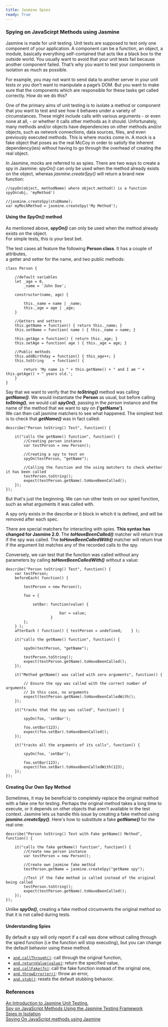 ```yaml
---
title: Jasmine Spies
ready: True
---
```


### Spying on JavaScirpt Methods using Jasmine

Jasmine is made for unit testing. Unit tests are supposed to test only one component of your application. A component can be a function, an object, a module, basically everything self-contained that acts like a black box to the outside world. You usually want to avoid that your unit tests fail because another component failed. That’s why you want to test your components in isolation as much as possible.

For example, you may not want to send data to another server in your unit tests or you don’t want to manipulate a page’s DOM. But you want to make sure that the components which are responsible for these tasks get called correctly. How do we do this?

One of the primary aims of unit testing is to isolate a method or component that you want to test and see how it behaves under a variety of circumstances. These might include calls with various arguments - or even none at all, - or whether it calls other methods as it should. Unfortunately, many methods and/or objects have dependencies on other methods and/or objects, such as network connections, data sources, files, and even previously executed methods. This is where mocks come in. A mock is a fake object that poses as the real McCoy in order to satisfy the inherent dependency(ies) without having to go through the overhead of creating the real object.

In Jasmine, mocks are referred to as spies. There are two ways to create a spy in Jasmine: *spyOn()* can only be used when the method already exists on the object, whereas *jasmine.createSpy()* will return a brand new function:

```
//spyOn(object, methodName) where object.method() is a function
spyOn(obj, 'myMethod')
 
//jasmine.createSpy(stubName);
var myMockMethod = jasmine.createSpy('My Method');

```

#### Using the *SpyOn()* method

As mentioned above, __*spyOn()*__ can only be used when the method already exists on the object.  
For simple tests, this is your best bet.

The test cases all feature the following __Person class__. It has a couple of attributes,   
a getter and setter for the name, and two public methods:

```
class Person {

    //default variables
    let _age = 0, 
        _name = 'John Doe';
    
    constructor(name, age) {

        this._name = name | _name;
        this._age = age | _age;
    }

    //Getters and setters
    this.getName = function() { return this._name; }
    this.setName = function( name ) { this._name = name; }

    this.getAge = function() { return this._age; }
    this.setAge = function( age ) { this._age = age; }

    //Public methods
    this.addBirthday = function() { this_age++; } 
    this.toString    = function() { 
    
        return 'My name is " + this.getName() + " and I am " + this.getAge() + " years old.'; 
    }
}

```

Say that we want to verify that the __*toString()*__ method was calling __*getName()*__. We would instantiate the __Person__ as usual, but before calling __*toString()*__, we would call __*spyOn()*__, passing in the *person* instance and the name of the method that we want to spy on __('getName')__.   
We can then call jasmine matchers to see what happened. The simplest test is to check that __*getName()*__ was in fact called:

```
describe("Person toString() Test", function() {

    it("calls the getName() function", function() {
        //Creating person instance
        var testPerson = new Person();

        //Creating a spy to test on
        spyOn(testPerson, "getName");

        //Calling the function and the using matchers to check whether it has been called
        testPerson.toString();
        expect(testPerson.getName).toHaveBeenCalled();
    });
});
```

But that's just the beginning. We can run other tests on our spied function, such as what arguments it was called with. 

A spy only exists in the describe or it block in which it is defined, and will be removed after each spec.

There are special matchers for interacting with spies. __This syntax has changed for Jasmine 2.0__. The __*toHaveBeenCalled()*__ matcher will return true if the spy was called. The __*toHaveBeenCalledWith()*__ matcher will return true if the argument list matches any of the recorded calls to the spy.

Conversely, we can test that the function was called without any parameters by calling __*toHaveBeenCalledWith()*__ without a value:

```
describe("Person toString() Test", function() {
    var testPerson;
    beforeEach( function() { 
        
        testPerson = new Person(); 

        foo = {

            setBar: function(value) {
                        
                        bar = value;
                    }
        };   
    } );   
    afterEach ( function() { testPerson = undefined;    } );
     
    it("calls the getName() function", function() {

        spyOn(testPerson, "getName");

        testPerson.toString();
        expect(testPerson.getName).toHaveBeenCalled();
    });
     
    it("Method getName() was called with zero arguments", function() {
        
        // Ensure the spy was called with the correct number of arguments
        // In this case, no arguments
        expect(testPerson.getName).toHaveBeenCalledWith();
    });

    it("tracks that the spy was called", function() {
        
        spyOn(foo, 'setBar');

        foo.setBar(123); 
        expect(foo.setBar).toHaveBeenCalled();
    });

    it("tracks all the arguments of its calls", function() {
        
        spyOn(foo, 'setBar');

        foo.setBar(123);
        expect(foo.setBar).toHaveBeenCalledWith(123);
    });
});
```

#### Creating Our Own Spy Method

Sometimes, it may be beneficial to completely replace the original method with a fake one for testing. Perhaps the original method takes a long time to execute, or it depends on other objects that aren't available in the test context. Jasmine lets us handle this issue by creating a fake method using __*jasmine.createSpy()*__. Here's how to substitute a fake __*getName()*__ for the real one:

```
describe("Person toString() Test with Fake getName() Method", function() {

    it("calls the fake getName() function", function() {
        //Create new person instance
        var testPerson = new Person();

        //Create own jasmine fake methid
        testPerson.getName = jasmine.createSpy("getName spy");

        //Test if the fake method is called instead of the original being called
        testPerson.toString();
        expect(testPerson.getName).toHaveBeenCalled();
    });
});
```

Unlike __*spyOn()*__, creating a fake method circumvents the original method so that it is not called during tests.

#### Understanding Spies

By default a spy will only report if a call was done without calling through the spied function (i.e the function will stop executing), but you can change the default behavior using these method.

- [``` and.callThrough() ```]( https://jasmine.github.io/2.0/introduction.html#section-Spies:_%3Ccode%3Eand.callThrough%3C/code%3E ): call through the original function,
- [``` and.returnValue(value) ```]( https://jasmine.github.io/2.0/introduction.html#section-Spies:_%3Ccode%3Eand.returnValue%3C/code%3E ):  return the specified value,
- [``` and.callFake(fn) ```]( https://jasmine.github.io/2.0/introduction.html#section-Spies:_%3Ccode%3Eand.callFake%3C/code%3E ): call the fake function instead of the original one,
- [``` and.throwError(err) ```]( https://jasmine.github.io/2.0/introduction.html#section-Spies:_%3Ccode%3Eand.throwError%3C/code%3E ): throw an error,
- [``` and.stub() ```]( https://jasmine.github.io/2.0/introduction.html#section-Spies:_%3Ccode%3Eand.stub%3C/code%3E ): resets the default stubbing behavior.

### References

[An Introduction to Jasmine Unit Testing.]( https://www.freecodecamp.org/news/jasmine-unit-testing-tutorial-4e757c2cbf42/#Understanding%20Spies )  
[Spy on JavaScript Methods Using the Jasmine Testing Framework]( https://www.htmlgoodies.com/html5/javascript/spy-on-javascript-methods-using-the-jasmine-testing-framework.html )   
[Spies in Isolation]( https://www.htmlgoodies.com/html5/javascript/spy-on-javascript-methods-using-the-jasmine-testing-framework.html )  
[Spying On JavaScript methods using Jasmine]( https://blog.codeship.com/jasmine-spyon/ )